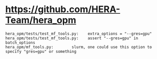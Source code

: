 # https://github.com/HERA-Team/hera_opm

```console
hera_opm/tests/test_mf_tools.py:    extra_options = "--gres=gpu"
hera_opm/tests/test_mf_tools.py:    assert "--gres=gpu" in batch_options
hera_opm/mf_tools.py:        slurm, one could use this option to specify "gres=gpu" or something

```
